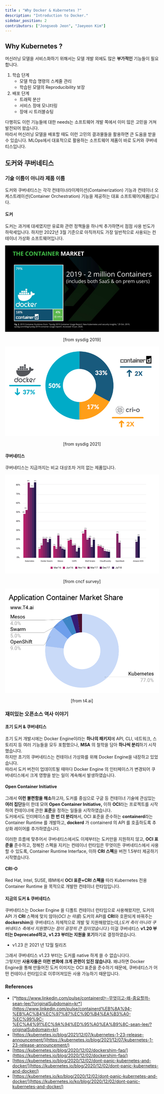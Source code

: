 ```yaml
---
title : "Why Docker & Kubernetes ?"
description: "Introduction to Docker."
sidebar_position: 2
contributors: ["Jongseob Jeon", "Jaeyeon Kim"]
---
```


## Why Kubernetes ?

머신러닝 모델을 서비스화하기 위해서는 모델 개발 외에도 많은 **부가적인** 기능들이 필요합니다.

1. 학습 단계
    - 모델 학습 명령의 스케줄 관리
    - 학습된 모델의 Reproducibility 보장
2. 배포 단계
    - 트래픽 분산
    - 서비스 장애 모니터링
    - 장애 시 트러블슈팅

다행히도 이런 기능들에 대한 needs는 소프트웨어 개발 쪽에서 이미 많은 고민을 거쳐 발전되어 왔습니다.  
따라서 머신러닝 모델을 배포할 때도 이런 고민의 결과물들을 활용하면 큰 도움을 받을 수 있습니다.
MLOps에서 대표적으로 활용하는 소프트웨어 제품이 바로 도커와 쿠버네티스입니다.

## 도커와 쿠버네티스

### 기술 이름이 아니라 제품 이름

도커와 쿠버네티스는 각각 컨테이너라이제이션(Containerization) 기능과 컨테이너 오케스트레이션(Container Orchestration) 기능을 제공하는 대표 소프트웨어(제품)입니다.

#### 도커

도커는 과거에 대세였지만 유료화 관련 정책들을 하나씩 추가하면서 점점 사용 빈도가 하락세입니다.
하지만 2022년 3월 기준으로 아직까지도 가장 일반적으로 사용되는 컨테이너 가상화 소프트웨어입니다.

![sysdig-2019.png](./img/sysdig-2019.png)

<center> [from sysdig 2019] </center>

![sysdig-2021.png](./img/sysdig-2021.png)

<center> [from sysdig 2021]  </center>

#### 쿠버네티스

쿠버네티스는 지금까지는 비교 대상조차 거의 없는 제품입니다.

![cncf-survey.png](./img/cncf-survey.png)

<center> [from cncf survey] </center>

![t4-ai.png](./img/t4-ai.png)

<center> [from t4.ai]  </center>

### **재미있는 오픈소스 역사 이야기**

#### 초기 도커 & 쿠버네티스

초기 도커 개발시에는 Docker Engine이라는 **하나의 패키지**에 API, CLI, 네트워크, 스토리지 등 여러 기능들을 모두 포함했으나, **MSA** 의 철학을 담아 **하나씩 분리**하기 시작했습니다.  
하지만 초기의 쿠버네티스는 컨테이너 가상화를 위해 Docker Engine을 내장하고 있었습니다.  
따라서 도커 버전이 업데이트될 때마다 Docker Engine 의 인터페이스가 변경되어 쿠버네티스에서 크게 영향을 받는 일이 계속해서 발생하였습니다.

#### Open Container Initiative

그래서 **이런 불편함을 해소**하고자, 도커를 중심으로 구글 등 컨테이너 기술에 관심있는 **여러 집단**들이 한데 모여 **Open Container Initiative,** 이하 **OCI**라는 프로젝트를 시작하여 컨테이너에 관한 **표준**을 정하는 일들을 시작하였습니다.  
도커에서도 인터페이스를 **한 번 더 분리**해서, OCI 표준을 준수하는 **containerd**라는 Container Runtime 를 개발하고, **dockerd** 가 containerd 의 API 를 호출하도록 추상화 레이어를 추가하였습니다.

이러한 흐름에 맞추어서 쿠버네티스에서도 이제부터는 도커만을 지원하지 않고, **OCI 표준을** 준수하고, 정해진 스펙을 지키는 컨테이너 런타임은 무엇이든 쿠버네티스에서 사용할 수 있도록, Container Runtime Interface, 이하 **CRI 스펙**을 버전 1.5부터 제공하기 시작했습니다.

#### CRI-O

Red Hat, Intel, SUSE, IBM에서 **OCI 표준+CRI 스펙을** 따라 Kubernetes 전용 Container Runtime 을 목적으로 개발한 컨테이너 런타임입니다.

#### 지금의 도커 & 쿠버네티스

쿠버네티스는 Docker Engine 을 디폴트 컨테이너 런타임으로 사용해왔지만, 도커의 API 가 **CRI** 스펙에 맞지 않아(*OCI 는 따름*) 도커의 API를 **CRI**와 호환되게 바꿔주는 **dockershim**을 쿠버네티스 자체적으로 개발 및 지원해왔었는데,(*도커 측이 아니라 쿠버네티스 측에서 지원했다는 점이 굉장히 큰 짐이었습니다.*) 이걸 쿠버네티스 **v1.20 부터는 Deprecated하고,** **v1.23 부터는 지원을 포기**하기로 결정하였습니다.

- v1.23 은 2021 년 12월 릴리즈

그래서 쿠버네티스 v1.23 부터는 도커를 native 하게 쓸 수 없습니다다.  
그렇지만 **사용자들은 이런 변화에 크게 관련이 있진 않습니다.**
왜냐하면 Docker Engine을 통해 만들어진 도커 이미지는 OCI 표준을 준수하기 때문에, 쿠버네티스가 어떤 컨테이너 런타임으로 이루어져있든 사용 가능하기 때문입니다.

### References

- [*https://www.linkedin.com/pulse/containerd는-무엇이고-왜-중요할까-sean-lee/?originalSubdomain=kr*](https://www.linkedin.com/pulse/containerd%EB%8A%94-%EB%AC%B4%EC%97%87%EC%9D%B4%EA%B3%A0-%EC%99%9C-%EC%A4%91%EC%9A%94%ED%95%A0%EA%B9%8C-sean-lee/?originalSubdomain=kr)
- [https://kubernetes.io/blog/2021/12/07/kubernetes-1-23-release-announcement/](https://kubernetes.io/blog/2021/12/07/kubernetes-1-23-release-announcement/)
- [https://kubernetes.io/blog/2020/12/02/dockershim-faq/](https://kubernetes.io/blog/2020/12/02/dockershim-faq/)
- [https://kubernetes.io/blog/2020/12/02/dont-panic-kubernetes-and-docker/](https://kubernetes.io/blog/2020/12/02/dont-panic-kubernetes-and-docker/)
- [https://kubernetes.io/ko/blog/2020/12/02/dont-panic-kubernetes-and-docker/](https://kubernetes.io/ko/blog/2020/12/02/dont-panic-kubernetes-and-docker/)
